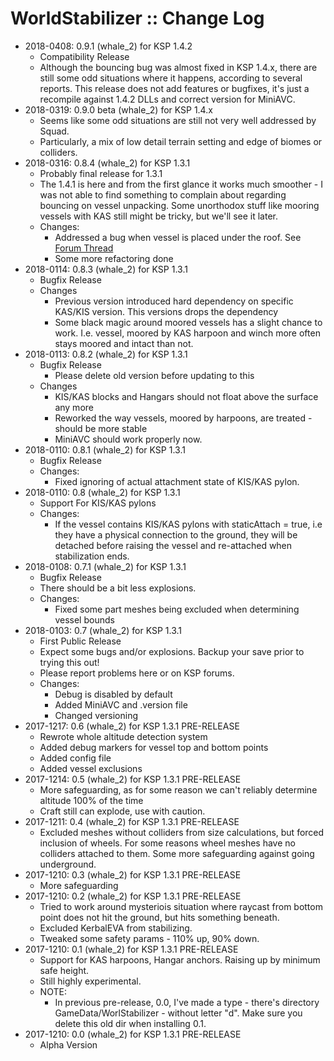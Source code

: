 # WorldStabilizer :: Change Log

* 2018-0408: 0.9.1 (whale_2) for KSP 1.4.2
	+ Compatibility Release
	+ Although the bouncing bug was almost fixed in KSP 1.4.x, there are still some odd situations where it happens, according to several reports. This release does not add features or bugfixes, it's just a recompile against 1.4.2 DLLs and correct version for MiniAVC. 
* 2018-0319: 0.9.0 beta (whale_2) for KSP 1.4.x
	+ Seems like some odd situations are still not very well addressed by Squad.
	+ Particularly, a mix of low detail terrain setting and edge of biomes or colliders. 
* 2018-0316: 0.8.4 (whale_2) for KSP 1.3.1
	+ Probably final release for 1.3.1
	+ The 1.4.1 is here and from the first glance it works much smoother - I was not able to find something to complain about regarding bouncing on vessel unpacking. Some unorthodox stuff like mooring vessels with KAS still might be tricky, but we'll see it later.
	+ Changes:
		- Addressed a bug when vessel is placed under the roof. See [Forum Thread](https://forum.kerbalspaceprogram.com/index.php?/topic/169206-131-worldstabilizer-bugfix-for-vessels-bouncing-on-scene-load/&do=findComment&comment=3310632)
		- Some more refactoring done
* 2018-0114: 0.8.3 (whale_2) for KSP 1.3.1
	+ Bugfix Release
	+ Changes
		- Previous version introduced hard dependency on specific KAS/KIS version. This versions drops the dependency
		- Some black magic around moored vessels has a slight chance to work. I.e. vessel, moored by KAS harpoon and winch more often stays moored and intact than not.
* 2018-0113: 0.8.2 (whale_2) for KSP 1.3.1
	+ Bugfix Release
		- Please delete old version before updating to this
	+ Changes
		- KIS/KAS blocks and Hangars should not float above the surface any more
		- Reworked the way vessels, moored by harpoons, are treated - should be more stable
		- MiniAVC should work properly now.
* 2018-0110: 0.8.1 (whale_2) for KSP 1.3.1
	+ Bugfix Release
	+ Changes:
		- Fixed ignoring of actual attachment state of KIS/KAS pylon.
* 2018-0110: 0.8 (whale_2) for KSP 1.3.1
	+ Support For KIS/KAS pylons
	+ Changes:
		- If the vessel contains KIS/KAS pylons with staticAttach = true, i.e they have a physical connection to the ground, they will be detached before raising the vessel and re-attached when stabilization ends.
* 2018-0108: 0.7.1 (whale_2) for KSP 1.3.1
	+ Bugfix Release
	+ There should be a bit less explosions.
	+ Changes:
		- Fixed some part meshes being excluded when determining vessel bounds
* 2018-0103: 0.7 (whale_2) for KSP 1.3.1 
	+ First Public Release
	+ Expect some bugs and/or explosions. Backup your save prior to trying this out!
	+ Please report problems here or on KSP forums.
	+ Changes:
		- Debug is disabled by default
		- Added MiniAVC and .version file
		- Changed versioning
* 2017-1217: 0.6 (whale_2) for KSP 1.3.1 PRE-RELEASE
	+ Rewrote whole altitude detection system
	+ Added debug markers for vessel top and bottom points
	+ Added config file
	+ Added vessel exclusions
* 2017-1214: 0.5 (whale_2) for KSP 1.3.1 PRE-RELEASE
	+ More safeguarding, as for some reason we can't reliably determine altitude 100% of the time
	+ Craft still can explode, use with caution.
* 2017-1211: 0.4 (whale_2) for KSP 1.3.1 PRE-RELEASE
	+ Excluded meshes without colliders from size calculations, but forced inclusion of wheels. For some reasons wheel meshes have no colliders attached to them. Some more safeguarding against going underground.
* 2017-1210: 0.3 (whale_2) for KSP 1.3.1 PRE-RELEASE
	+ More safeguarding 
* 2017-1210: 0.2 (whale_2) for KSP 1.3.1 PRE-RELEASE
	+ Tried to work around mysteriois situation where raycast from bottom point does not hit the ground, but hits something beneath.
	+ Excluded KerbalEVA from stabilizing.
	+ Tweaked some safety params - 110% up, 90% down.
* 2017-1210: 0.1 (whale_2) for KSP 1.3.1 PRE-RELEASE
	+ Support for KAS harpoons, Hangar anchors. Raising up by minimum safe height.
	+ Still highly experimental.
	+ NOTE:
		- In previous pre-release, 0.0, I've made a type - there's directory GameData/WorlStabilizer - without letter "d". Make sure you delete this old dir when installing 0.1.
* 2017-1210: 0.0 (whale_2) for KSP 1.3.1 PRE-RELEASE
	+ Alpha Version
